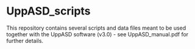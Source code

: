 # UppASD_scripts
This repository contains several scripts and data files meant to be used together with the UppASD software (v3.0) - see UppASD_manual.pdf for further details.

